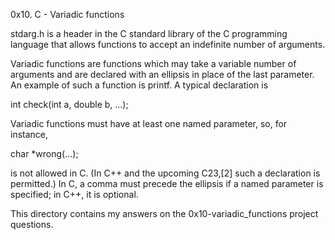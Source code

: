 0x10. C - Variadic functions

stdarg.h is a header in the C standard library of the C programming language that allows functions to accept an indefinite number of arguments.

Variadic functions are functions which may take a variable number of arguments and are declared with an ellipsis in place of the last parameter. An example of such a function is printf. A typical declaration is

int check(int a, double b, ...);

Variadic functions must have at least one named parameter, so, for instance,

char *wrong(...);

is not allowed in C. (In C++ and the upcoming C23,[2] such a declaration is permitted.) In C, a comma must precede the ellipsis if a named parameter is specified; in C++, it is optional. 


This directory contains my answers on the 0x10-variadic_functions project questions.
